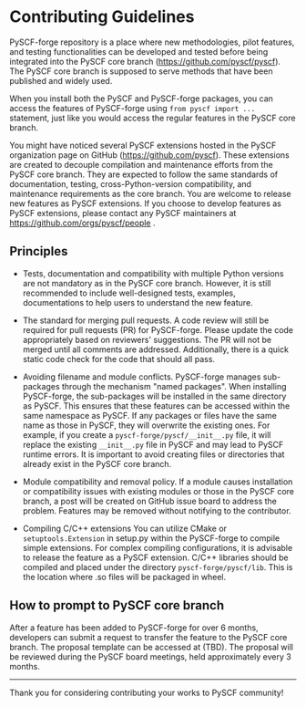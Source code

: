 # Contributing Guidelines

PySCF-forge repository is a place where new methodologies, pilot features, and
testing functionalities can be developed and tested before being integrated into
the PySCF core branch (https://github.com/pyscf/pyscf). The PySCF core branch is
supposed to serve methods that have been published and widely used.

When you install both the PySCF and PySCF-forge packages, you can access the
features of PySCF-forge using `from pyscf import ...` statement, just like you
would access the regular features in the PySCF core branch.

You might have noticed several PySCF extensions hosted in the PySCF organization
page on GitHub (https://github.com/pyscf). These extensions are created to
decouple compilation and maintenance efforts from the PySCF core branch. They
are expected to follow the same standards of documentation, testing,
cross-Python-version compatibility, and maintenance requirements as the core
branch. You are welcome to release new features as PySCF extensions. If you
choose to develop features as PySCF extensions, please contact any PySCF
maintainers at https://github.com/orgs/pyscf/people .

## Principles

* Tests, documentation and compatibility with multiple Python versions are not
  mandatory as in the PySCF core branch. However, it is still recommended to
  include well-designed tests, examples, documentations to help users to
  understand the new feature.

* The standard for merging pull requests.
  A code review will still be required for pull requests (PR) for PySCF-forge.
  Please update the code appropriately based on reviewers' suggestions.
  The PR will not be merged until all comments are addressed. Additionally,
  there is a quick static code check for the code that should all pass.

* Avoiding filename and module conflicts.
  PySCF-forge manages sub-packages through the mechanism "named packages".
  When installing PySCF-forge, the sub-packages will be installed in the same directory as PySCF.
  This ensures that these features can be accessed within the same namespace as PySCF.
  If any packages or files have the same name as those in PySCF, they will overwrite the existing ones.
  For example, if you create a `pyscf-forge/pyscf/__init__.py` file, it will
  replace the existing `__init__.py` file in PySCF and may lead to PySCF runtime
  errors. It is important to avoid creating files or directories that already
  exist in the PySCF core branch.

* Module compatibility and removal policy.
  If a module causes installation or compatibility issues with existing modules or
  those in the PySCF core branch, a post will be created on GitHub issue board to
  address the problem. Features may be removed without notifying to the contributor.

* Compiling C/C++ extensions
  You can utilize CMake or `setuptools.Extension` in setup.py within the
  PySCF-forge to compile simple extensions. For complex compiling configurations,
  it is advisable to release the feature as a PySCF extension. C/C++ libraries
  should be compiled and placed under the directory `pyscf-forge/pyscf/lib`.
  This is the location where .so files will be packaged in wheel.

## How to prompt to PySCF core branch

After a feature has been added to PySCF-forge for over 6 months, developers can
submit a request to transfer the feature to the PySCF core branch. The proposal
template can be accessed at (TBD). The proposal will be reviewed during the
PySCF board meetings, held approximately every 3 months.


---

Thank you for considering contributing your works to PySCF community!
